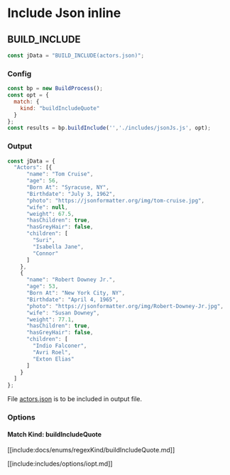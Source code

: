 # Include Json inline

## BUILD_INCLUDE

<div class="nowrapcode">

```js
const jData = "BUILD_INCLUDE(actors.json)";
```

</div>

### Config

````js
const bp = new BuildProcess();
const opt = {
  match: {
    kind: "buildIncludeQuote"
  }
};
const results = bp.buildInclude('','./includes/jsonJs.js', opt);
````

### Output

```js
const jData = {
  "Actors": [{
      "name": "Tom Cruise",
      "age": 56,
      "Born At": "Syracuse, NY",
      "Birthdate": "July 3, 1962",
      "photo": "https://jsonformatter.org/img/tom-cruise.jpg",
      "wife": null,
      "weight": 67.5,
      "hasChildren": true,
      "hasGreyHair": false,
      "children": [
        "Suri",
        "Isabella Jane",
        "Connor"
      ]
    },
    {
      "name": "Robert Downey Jr.",
      "age": 53,
      "Born At": "New York City, NY",
      "Birthdate": "April 4, 1965",
      "photo": "https://jsonformatter.org/img/Robert-Downey-Jr.jpg",
      "wife": "Susan Downey",
      "weight": 77.1,
      "hasChildren": true,
      "hasGreyHair": false,
      "children": [
        "Indio Falconer",
        "Avri Roel",
        "Exton Elias"
      ]
    }
  ]
};
```

File [actors.json](replacements/actors.json.html) is to be included in output file.

### Options

#### Match Kind: buildIncludeQuote

[[include:docs/enums/regexKind/buildIncludeQuote.md]]

[[include:includes/options/iopt.md]]